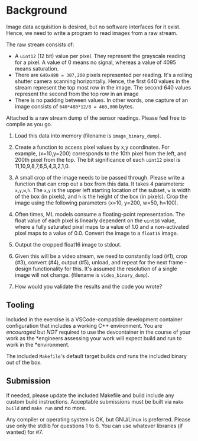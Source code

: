 # Background

Image data acquisition is desired, but no software interfaces for it exist.
Hence, we need to write a program to read images from a raw stream.

The raw stream consists of:

- A `uint12` (12 bit) value per pixel.  They represent the grayscale reading for
  a pixel.  A value of 0 means no signal, whereas a value of 4095 means
  saturation.
- There are `640x480 = 307,200` pixels represented per reading.  It's a rolling
  shutter camera scanning horizontally.  Hence, the first 640 values in the stream
  represent the top most row in the image.  The second 640 values represent the
  second from the top row in an image
- There is no padding between values.  In other words, one capture of an image
  consists of `640*480*12/8 = 460,800` bytes.

Attached is a raw stream dump of the sensor readings.  Please feel free to
compile as you go.

1. Load this data into memory (filename is `image_binary_dump`).
2. Create a function to access pixel values by x,y coordinates.  For example,
  (x=10,y=200) corresponds to the 10th pixel from the left, and 200th pixel from
  the top.  The bit significance of each `uint12` pixel is
  11,10,9,8,7,6,5,4,3,2,1,0.
3. A small crop of the image needs to be passed through.  Please write a
  function that can crop out a box from this data.  It takes 4 parameters:
  `x`,`y`,`w`,`h`.  The `x`,`y` is the upper left starting location of the
  subset, `w` is width of the box (in pixels), and `h` is the height of the box
  (in pixels).  Crop the image using the following parameters (x=10, y=200,
  w=50, h=100).

4. Often times, ML models consume a floating-point representation.  The float
  value of each pixel is linearly dependent on the `uint16` value, where a fully
  saturated pixel maps to a value of 1.0 and a non-activated pixel maps to a
  value of 0.0.  Convert the image to a `float16` image.

5. Output the cropped float16 image to stdout.

6. Given this will be a video stream, we need to constantly load (#1), crop
  (#3), convert (#4), output (#5), unload, and repeat for the next frame -
  design functionality for this.  It's assumed the resolution of a single image
  will not change.  (filename is `video_binary_dump`).

7. How would you validate the results and the code you wrote?

## Tooling

Included in the exercise is a VSCode-compatible development container
configuration that includes a working C++ environment.  You are _encouraged_ but
*NOT* required to use the devcontainer in the course of your work as the
*engineers assessing your work will expect build and run to work in the
*environment.

The included `Makefile`'s default target builds _and_ runs the included binary
out of the box.

## Submission

If needed, please update the included Makefile and build include any custom
build instructions. Acceptable submissions must be built via `make build` and
`make run` and no more.
  
Any compiler or operating system is OK, but GNU/Linux is preferred.  Please use
only the stdlib for questions 1 to 6.  You can use whatever libraries (if
wanted) for #7.
